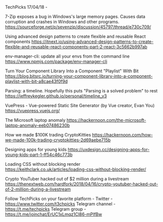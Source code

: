 TechPicks 17/04/18 -

7-Zip exposes a bug in Windows's large memory pages. Causes data corruption and crashes in Windows and other programs. 
https://sourceforge.net/p/sevenzip/discussion/45797/thread/e730c709/ 
 
Using advanced design patterns to create flexible and reusable React components 
https://itnext.io/using-advanced-design-patterns-to-create-flexible-and-reusable-react-components-part-2-react-3c5662b997ab 
 
env-manager-cli: update all your envs from the command line 
https://www.npmjs.com/package/env-manager-cli 
 
Turn Your Component Library Into a Component "Playlist" With Bit 
https://blog.bitsrc.io/turning-your-component-library-into-a-component-playlist-with-bit-a8cae43f0f9d

Parsing: a timeline. Hopefully this puts "Parsing is a solved problem" to rest 
https://jeffreykegler.github.io/personal/timeline_v3 
 
VuePress - Vue-powered Static Site Generator (by Vue creator, Evan You) 
https://vuepress.vuejs.org/

The Microsoft laptop anomaly
https://hackernoon.com/the-microsoft-laptop-anomaly-eeb07486230b

How we made $100K trading CryptoKitties
https://hackernoon.com/how-we-made-100k-trading-cryptokitties-2d69aebe715b

Designing apps for young kids
https://uxdesign.cc/designing-apps-for-young-kids-part-1-ff54c46c773b

Loading CSS without blocking render
https://keithclark.co.uk/articles/loading-css-without-blocking-render/

Crypto YouTuber hacked out of $2 million during a livestream
https://thenextweb.com/hardfork/2018/04/16/crypto-youtuber-hacked-out-of-2-million-during-a-livestream

Follow TechPicks on your favorite platform -
Twitter - https://www.twitter.com/t3chpicks
Telegram channel - https://t.me/techpicks
Telegram group - https://t.me/joinchat/ErUC1xLmqz1Cl86-mPlfBw